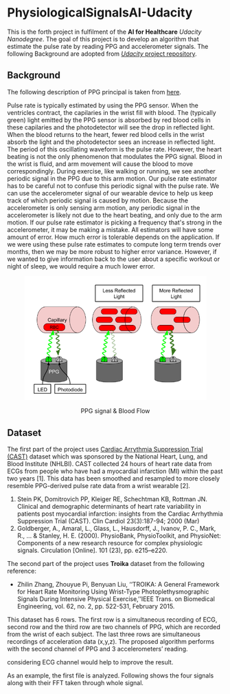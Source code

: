 # PhysiologicalSignalsAI-Udacity
This is the forth project in fulfilment of the **AI for Healthcare** *Udacity Nanodegree*. The goal of this project is to develop an algorithm that estimate the pulse rate by reading PPG and accelerometer signals. The following Background are adopted from [*Udacity* project repository](https://github.com/udacity/nd320-c4-wearable-data-project-starter).

## Background
The following description of PPG principal is taken from [here](https://github.com/udacity/nd320-c4-wearable-data-project-starter#physiological-mechanics-of-pulse-rate-estimation).

Pulse rate is typically estimated by using the PPG sensor. When the ventricles contract, the capilaries in the wrist fill with blood. The (typically green) light emitted by the PPG sensor is absorbed by red blood cells in these capilaries and the photodetector will see the drop in reflected light. When the blood returns to the heart, fewer red blood cells in the wrist absorb the light and the photodetector sees an increase in reflected light. The period of this oscillating waveform is the pulse rate.
However, the heart beating is not the only phenomenon that modulates the PPG signal. Blood in the wrist is fluid, and arm movement will cause the blood to move correspondingly. During exercise, like walking or running, we see another periodic signal in the PPG due to this arm motion. Our pulse rate estimator has to be careful not to confuse this periodic signal with the pulse rate.
We can use the accelerometer signal of our wearable device to help us keep track of which periodic signal is caused by motion. Because the accelerometer is only sensing arm motion, any periodic signal in the accelerometer is likely not due to the heart beating, and only due to the arm motion. If our pulse rate estimator is picking a frequency that's strong in the accelerometer, it may be making a mistake.
All estimators will have some amount of error. How much error is tolerable depends on the application. If we were using these pulse rate estimates to compute long term trends over months, then we may be more robust to higher error variance. However, if we wanted to give information back to the user about a specific workout or night of sleep, we would require a much lower error.

<figure>
  <p align="center">
  <img
  src="ppg_mechanics.png"
  alt="PPG"></p>
  <figcaption><p align="center">PPG signal & Blood Flow </p></figcaption>
</figure>

## Dataset
The first part of the project uses [Cardiac Arrythmia Suppression Trial (CAST)](https://physionet.org/content/crisdb/1.0.0/) dataset which was sponsored by the National Heart, Lung, and Blood Institute (NHLBI). CAST collected 24 hours of heart rate data from ECGs from people who have had a myocardial infarction (MI) within the past two years \[1\]. This data has been smoothed and resampled to more closely resemble PPG-derived pulse rate data from a wrist wearable \[2\].

1. Stein PK, Domitrovich PP, Kleiger RE, Schechtman KB, Rottman JN. Clinical and demographic determinants of heart rate variability in patients post myocardial infarction: insights from the Cardiac Arrhythmia Suppression Trial (CAST). Clin Cardiol 23(3):187-94; 2000 (Mar)
2. Goldberger, A., Amaral, L., Glass, L., Hausdorff, J., Ivanov, P. C., Mark, R., ... & Stanley, H. E. (2000). PhysioBank, PhysioToolkit, and PhysioNet: Components of a new research resource for complex physiologic signals. Circulation [Online]. 101 (23), pp. e215–e220.

The second part of the project uses **Troika** dataset from the following reference:
* Zhilin Zhang, Zhouyue Pi, Benyuan Liu, ‘‘TROIKA: A General Framework for Heart Rate Monitoring Using Wrist-Type Photoplethysmographic Signals During Intensive Physical Exercise,’’IEEE Trans. on Biomedical Engineering, vol. 62, no. 2, pp. 522-531, February 2015.

This dataset has 6 rows. The first row is a simultaneous recording of ECG, second row and the third row are two channels of PPG, which are recorded from the wrist of each subject. The last three rows are simultaneous recordings of acceleration data (x,y,z). The proposed algorithm performs with the second channel of PPG and 3 accelerometers’ reading.

considering ECG channel would help to improve the result.

As an example, the first file is analyzed. Following shows the four signals along with their FFT taken through whole signal.


